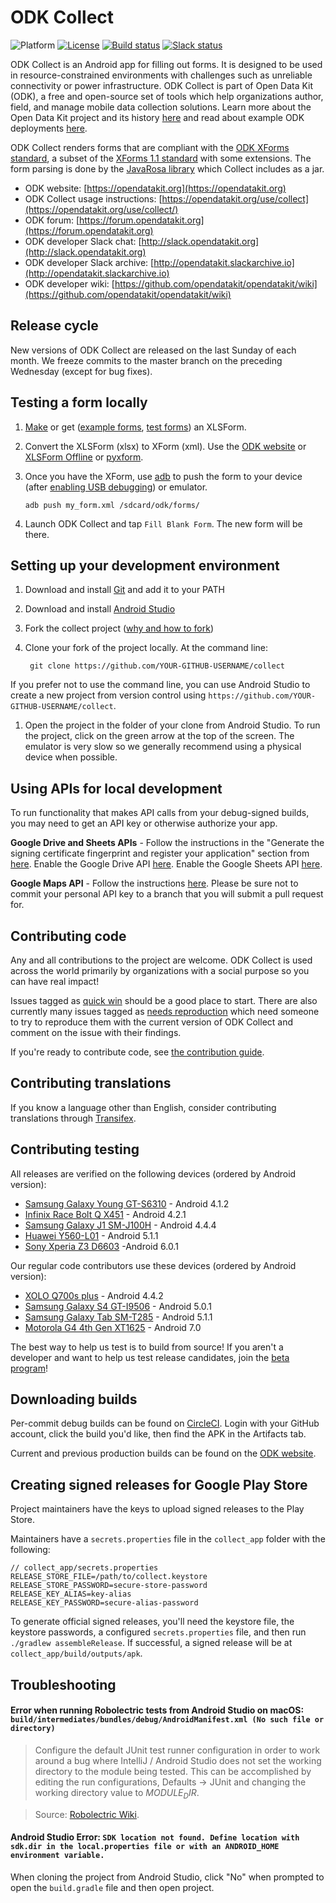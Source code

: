 # ODK Collect
![Platform](https://img.shields.io/badge/platform-Android-blue.svg)
[![License](https://img.shields.io/badge/license-Apache%202.0-blue.svg)](https://opensource.org/licenses/Apache-2.0)
[![Build status](https://circleci.com/gh/opendatakit/collect.svg?style=shield&circle-token=:circle-token)](https://circleci.com/gh/opendatakit/collect)
[![Slack status](http://slack.opendatakit.org/badge.svg)](http://slack.opendatakit.org)

ODK Collect is an Android app for filling out forms. It is designed to be used in resource-constrained environments with challenges such as unreliable connectivity or power infrastructure. ODK Collect is part of Open Data Kit (ODK), a free and open-source set of tools which help organizations author, field, and manage mobile data collection solutions. Learn more about the Open Data Kit project and its history [here](https://opendatakit.org/about/) and read about example ODK deployments [here](https://opendatakit.org/about/deployments/).

ODK Collect renders forms that are compliant with the [ODK XForms standard](http://opendatakit.github.io/xforms-spec/), a subset of the [XForms 1.1 standard](https://www.w3.org/TR/xforms/) with some extensions. The form parsing is done by the [JavaRosa library](https://github.com/opendatakit/javarosa) which Collect includes as a jar.

* ODK website: [https://opendatakit.org](https://opendatakit.org)
* ODK Collect usage instructions: [https://opendatakit.org/use/collect](https://opendatakit.org/use/collect/)
* ODK forum: [https://forum.opendatakit.org](https://forum.opendatakit.org)
* ODK developer Slack chat: [http://slack.opendatakit.org](http://slack.opendatakit.org) 
* ODK developer Slack archive: [http://opendatakit.slackarchive.io](http://opendatakit.slackarchive.io) 
* ODK developer wiki: [https://github.com/opendatakit/opendatakit/wiki](https://github.com/opendatakit/opendatakit/wiki)

## Release cycle
New versions of ODK Collect are released on the last Sunday of each month. We freeze commits to the master branch on the preceding Wednesday (except for bug fixes).

## Testing a form locally

1. [Make](https://xlsform.org) or get ([example forms](https://github.com/XLSForm/example-forms), [test forms](https://github.com/XLSForm/test-forms)) an XLSForm.

1. Convert the XLSForm (xlsx) to XForm (xml). Use the [ODK website](http://opendatakit.org/xiframe/) or [XLSForm Offline](https://gumroad.com/l/xlsform-offline) or [pyxform](https://github.com/XLSForm/pyxform).

1. Once you have the XForm, use [adb](https://developer.android.com/studio/command-line/adb.html) to push the form to your device (after [enabling USB debugging](https://www.kingoapp.com/root-tutorials/how-to-enable-usb-debugging-mode-on-android.htm)) or emulator.
	```
	adb push my_form.xml /sdcard/odk/forms/
	```

1. Launch ODK Collect and tap `Fill Blank Form`. The new form will be there.

## Setting up your development environment

1. Download and install [Git](https://git-scm.com/downloads) and add it to your PATH

1. Download and install [Android Studio](https://developer.android.com/studio/index.html) 

1. Fork the collect project ([why and how to fork](https://help.github.com/articles/fork-a-repo/))

1. Clone your fork of the project locally. At the command line:

        git clone https://github.com/YOUR-GITHUB-USERNAME/collect

 If you prefer not to use the command line, you can use Android Studio to create a new project from version control using `https://github.com/YOUR-GITHUB-USERNAME/collect`. 

1. Open the project in the folder of your clone from Android Studio. To run the project, click on the green arrow at the top of the screen. The emulator is very slow so we generally recommend using a physical device when possible.

## Using APIs for local development

To run functionality that makes API calls from your debug-signed builds, you may need to get an API key or otherwise authorize your app.

**Google Drive and Sheets APIs** - Follow the instructions in the "Generate the signing certificate fingerprint and register your application" section from [here](https://developers.google.com/drive/android/auth). Enable the Google Drive API [here](https://console.developers.google.com/apis/api/drive/). Enable the Google Sheets API [here](https://console.developers.google.com/apis/api/sheets.googleapis.com).

**Google Maps API** - Follow the instructions [here](https://developers.google.com/maps/documentation/android-api/signup). Please be sure not to commit your personal API key to a branch that you will submit a pull request for.
 
## Contributing code
Any and all contributions to the project are welcome. ODK Collect is used across the world primarily by organizations with a social purpose so you can have real impact!

Issues tagged as [quick win](https://github.com/opendatakit/collect/labels/quick%20win) should be a good place to start. There are also currently many issues tagged as [needs reproduction](https://github.com/opendatakit/collect/labels/needs%20reproduction) which need someone to try to reproduce them with the current version of ODK Collect and comment on the issue with their findings.

If you're ready to contribute code, see [the contribution guide](CONTRIBUTING.md).

## Contributing translations
If you know a language other than English, consider contributing translations through [Transifex](https://www.transifex.com/opendatakit/collect/).

## Contributing testing
All releases are verified on the following devices (ordered by Android version):
* [Samsung Galaxy Young GT-S6310](http://www.gsmarena.com/samsung_galaxy_young_s6310-5280.php) - Android 4.1.2
* [Infinix Race Bolt Q X451](http://bestmobs.com/infinix-race-bolt-q-x451) - Android 4.2.1
* [Samsung Galaxy J1 SM-J100H](http://www.gsmarena.com/samsung_galaxy_j1-6907.php) - Android 4.4.4
* [Huawei Y560-L01](http://www.gsmarena.com/huawei_y560-7829.php) - Android 5.1.1
* [Sony Xperia Z3 D6603](http://www.gsmarena.com/sony_xperia_z3-6539.php) -Android 6.0.1

Our regular code contributors use these devices (ordered by Android version): 
* [XOLO Q700s plus](http://www.gsmarena.com/xolo_q700s_plus-6624.php) - Android 4.4.2
* [Samsung Galaxy S4 GT-I9506](http://www.gsmarena.com/samsung_i9506_galaxy_s4-5542.php) - Android 5.0.1
* [Samsung Galaxy Tab SM-T285](http://www.gsmarena.com/samsung_galaxy_tab_a_7_0_(2016)-7880.php) - Android 5.1.1
* [Motorola G4 4th Gen XT1625](http://www.gsmarena.com/motorola_moto_g4-8103.php) - Android 7.0

The best way to help us test is to build from source! If you aren't a developer and want to help us test release candidates, join the [beta program](https://play.google.com/apps/testing/org.odk.collect.android)!

## Downloading builds
Per-commit debug builds can be found on [CircleCI](https://circleci.com/gh/opendatakit/collect). Login with your GitHub account, click the build you'd like, then find the APK in the Artifacts tab.

Current and previous production builds can be found on the [ODK website](https://opendatakit.org/downloads/download-info/odk-collect-apk).

## Creating signed releases for Google Play Store
Project maintainers have the keys to upload signed releases to the Play Store. 

Maintainers have a `secrets.properties` file in the `collect_app` folder with the following:
```
// collect_app/secrets.properties
RELEASE_STORE_FILE=/path/to/collect.keystore
RELEASE_STORE_PASSWORD=secure-store-password
RELEASE_KEY_ALIAS=key-alias
RELEASE_KEY_PASSWORD=secure-alias-password
```
To generate official signed releases, you'll need the keystore file, the keystore passwords, a configured `secrets.properties` file, and then run `./gradlew assembleRelease`. If successful, a signed release will be at `collect_app/build/outputs/apk`.

## Troubleshooting
#### Error when running Robolectric tests from Android Studio on macOS: `build/intermediates/bundles/debug/AndroidManifest.xml (No such file or directory)`
> Configure the default JUnit test runner configuration in order to work around a bug where IntelliJ / Android Studio does not set the working directory to the module being tested. This can be accomplished by editing the run configurations, Defaults -> JUnit and changing the working directory value to $MODULE_DIR$.

> Source: [Robolectric Wiki](https://github.com/robolectric/robolectric/wiki/Running-tests-in-Android-Studio#notes-for-mac).

#### Android Studio Error: `SDK location not found. Define location with sdk.dir in the local.properties file or with an ANDROID_HOME environment variable.`
When cloning the project from Android Studio, click "No" when prompted to open the `build.gradle` file and then open project.
